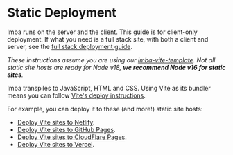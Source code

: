 # Static Deployment

Imba runs on the server and the client. This guide is for client-only deployment. If what you need is a full stack site, with both a client and server, see the [full stack deployment guide](full_stack_deployment).

_These instructions assume you are using our [imba-vite-template](https://github.com/imba/imba-vite-template). Not all static site hosts are ready for Node v18, **we recommend Node v16 for static sites**._

Imba transpiles to JavaScript, HTML and CSS. Using Vite as its bundler means you can follow [Vite's deploy instructions](https://vitejs.dev/guide/static-deploy.html).

For example, you can deploy it to these (and more!) static site hosts:

- [Deploy Vite sites to Netlify](https://vitejs.dev/guide/static-deploy.html#netlify).
- [Deploy Vite sites to GitHub Pages](https://vitejs.dev/guide/static-deploy.html#github-pages).
- [Deploy Vite sites to CloudFlare Pages](https://vitejs.dev/guide/static-deploy.html#cloudflare-pages).
- [Deploy Vite sites to Vercel](https://vitejs.dev/guide/static-deploy.html#vercel).
